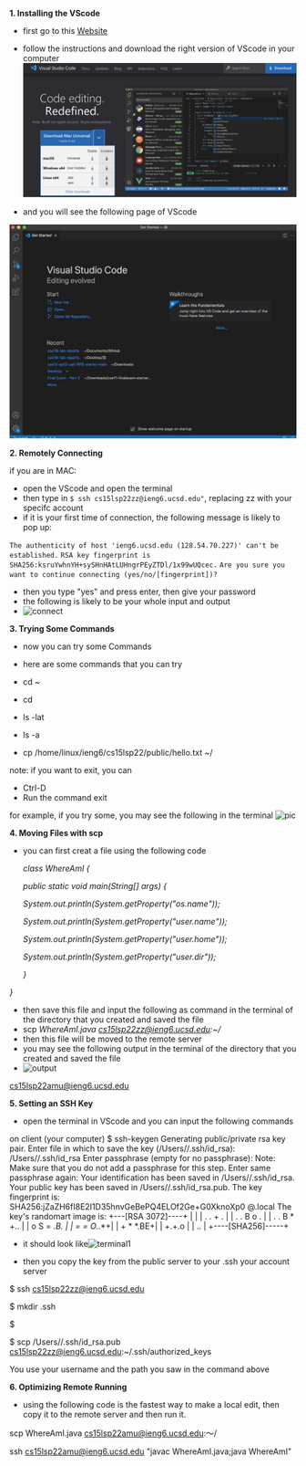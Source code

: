 **1. Installing the VScode**
- first go to this [Website](https://code.visualstudio.com/)
- follow the instructions and download the right version of VScode in your computer
![VScode1](https://github.com/hahacen/lab-report1/blob/main/%E5%B1%8F%E5%B9%95%E5%BF%AB%E7%85%A7%202022-04-10%2017.33.30.png)

- and you will see the following page of VScode

![VScode2](https://github.com/hahacen/lab-report1/blob/main/481649652336_.pic.jpg)

**2. Remotely Connecting**

if you are in MAC:
- open the VScode and open the terminal
- then type in ```$ ssh cs15lsp22zz@ieng6.ucsd.edu"```, replacing zz with your specifc account
- if it is your first time of connection, the following message is likely to pop up:

 ```The authenticity of host 'ieng6.ucsd.edu (128.54.70.227)' can't be established.```
 ```RSA key fingerprint is SHA256:ksruYwhnYH+sySHnHAtLUHngrPEyZTDl/1x99wUQcec.```
 ```Are you sure you want to continue connecting (yes/no/[fingerprint])?```

- then you type "yes" and press enter, then give your password
- the following is likely to be your whole input and output
- ![connect](https://github.com/hahacen/lab-report1/blob/main/%E5%B1%8F%E5%B9%95%E5%BF%AB%E7%85%A7%202022-04-10%2017.45.30.png)


**3. Trying Some Commands**
- now you can try some Commands 
- here are some commands that you can try 

- cd ~
- cd
- ls -lat
- ls -a
- cp /home/linux/ieng6/cs15lsp22/public/hello.txt ~/

note: if you want to exit, you can 
- Ctrl-D
- Run the command exit

for example, if you try some, you may see the following in the terminal
![pic](https://github.com/hahacen/lab-report1/blob/main/471649652063_.pic.jpg)

**4. Moving Files with scp**
- you can first creat a file using the following code
  
  _class WhereAmI {_
  
  _public static void main(String[] args) {_
  
    _System.out.println(System.getProperty("os.name"));_
    
    _System.out.println(System.getProperty("user.name"));_
    
    _System.out.println(System.getProperty("user.home"));_
    
    _System.out.println(System.getProperty("user.dir"));_
    
  _}_
  
_}_

- then save this file and input the following as command in the terminal of the directory that you created and saved the file
- scp _WhereAmI.java cs15lsp22zz@ieng6.ucsd.edu:~/_
- then this file will be moved to the remote server
- you may see the following output in the terminal of the directory that you created and saved the file
- ![output](https://github.com/hahacen/cse15l-lab-reports/blob/main/451649647571_.pic.jpg)

cs15lsp22amu@ieng6.ucsd.edu


**5. Setting an SSH Key**
- open the terminal in VScode and you can input the following commands


on client (your computer)
$ ssh-keygen
Generating public/private rsa key pair.
Enter file in which to save the key (/Users/<user-name>/.ssh/id_rsa): /Users/<user-name>/.ssh/id_rsa
Enter passphrase (empty for no passphrase): 
Note: Make sure that you do not add a passphrase for this step.
Enter same passphrase again: 
Your identification has been saved in /Users/<user-name>/.ssh/id_rsa.
Your public key has been saved in /Users/<user-name>/.ssh/id_rsa.pub.
The key fingerprint is:
SHA256:jZaZH6fI8E2I1D35hnvGeBePQ4ELOf2Ge+G0XknoXp0 <user-name>@<system>.local
The key's randomart image is:
+---[RSA 3072]----+
|                 |
|       . . + .   |
|      . . B o .  |
|     . . B * +.. |
|      o S = *.B. |
|       = = O.*.*+|
|        + * *.BE+|
|           +.+.o |
|             ..  |
+----[SHA256]-----+


- it should look like![terminal1](https://github.com/hahacen/cse15l-lab-reports/blob/main/461649651061_.pic.jpg)

- then you copy the key from the public server to your .ssh your account server
 
$ ssh cs15lsp22zz@ieng6.ucsd.edu
 
<Enter Password>
 
 
$ mkdir .ssh
 
$ <logout>
 

$ scp /Users/<user-name>/.ssh/id_rsa.pub cs15lsp22zz@ieng6.ucsd.edu:~/.ssh/authorized_keys
 
You use your username and the path you saw in the command above

 
 
**6. Optimizing Remote Running**
 
- using the following code is the fastest way to make a local edit, then copy it to the remote server and then run it.
 
 scp WhereAmI.java cs15lsp22amu@ieng6.ucsd.edu:～/
 
 ssh cs15lsp22amu@ieng6.ucsd.edu "javac WhereAmI.java;java WhereAmI"

 
 
 
